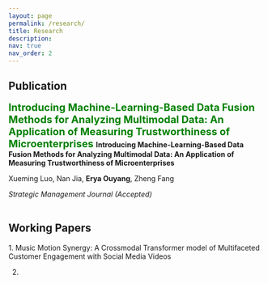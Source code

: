 ```yaml
---
layout: page
permalink: /research/
title: Research
description: 
nav: true
nav_order: 2
---
```

<!-- _pages/publications.md -->
<div class="Publications">
<h2>Publication</h2>

<span style="color:green;font-weight:700;font-size:20px">
Introducing Machine-Learning-Based Data Fusion Methods for Analyzing Multimodal Data: An Application of Measuring Trustworthiness of Microenterprises
</span>
<strong>Introducing Machine-Learning-Based Data Fusion Methods for Analyzing Multimodal Data: An Application of Measuring Trustworthiness of Microenterprises</strong><br>
       
Xueming Luo, Nan Jia, <strong>Erya Ouyang</strong>, Zheng Fang<br>
   
<em>Strategic Management Journal (Accepted)</em><br><br>


</div>

<div class="Working Papers">
<h2>Working Papers</h2>
1. Music Motion Synergy: A Crossmodal Transformer model of Multifaceted Customer Engagement with Social Media Videos


2. 

</div>
